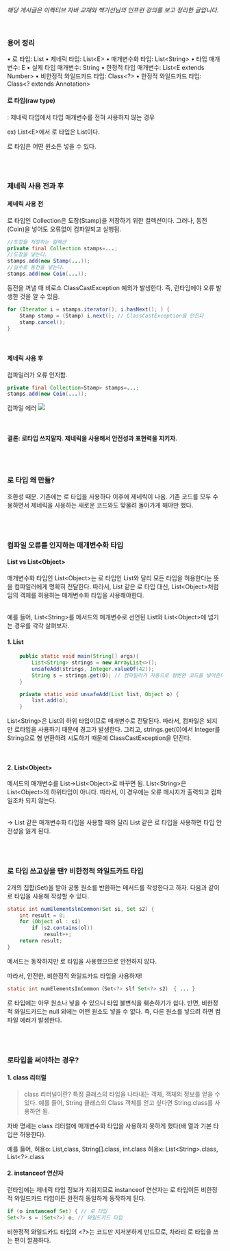 _해당 게시글은 이펙티브 자바 교재와 백기선님의 인프런 강의를 보고 정리한 글입니다._

<br>

### 용어 정리

> 
• 로 타입: List
• 제네릭 타입: List<E\>
• 매개변수화 타입: List<String\>
• 타입 매개변수: E
• 실제 타입 매개변수: String
• 한정적 타입 매개변수: List<E extends Number\>
• 비한정적 와일드카드 타입: Class<?\>
• 한정적 와일드카드 타입: Class<? extends Annotation\>

#### 로 타입(raw type)
: 제네릭 타입에서 타입 매개변수를 전혀 사용하지 않는 경우

ex) List<E\>에서 로 타입은 List이다.

로 타입은 어떤 원소든 넣을 수 있다.

<br>
<br>

### 제네릭 사용 전과 후

#### 제네릭 사용 전

로 타입인 Collection은 도장(Stamp)을 저장하기 위한 컬렉션이다. 그러나, 동전(Coin)을 넣어도 오류없이 컴파일되고 실행됨. 
``` java
//도장을 저장하는 컬렉션
private final Collection stamps=...;
//도장을 넣는다.
stamps.add(new Stamp(...));
//실수로 동전을 넣는다.
stamps.add(new Coin(...));
```

동전을 꺼낼 때 비로소 ClassCastException 예외가 발생한다. 즉, 런타임에야 오류 발생한 것을 알 수 있음.
``` java
for (Iterator i = stamps.iterator(); i.hasNext(); ) {
    Stamp stamp = (Stamp) i.next(); // ClassCastException을 던진다
    stamp.cancel();
}
```

<br>

#### 제네릭 사용 후

컴파일러가 오류 인지함.

``` java
private final Collection<Stamp> stamps=...;
stamps.add(new Coin(...));
```
컴파일 에러
![](https://velog.velcdn.com/images/chaechaepower/post/bf9bed41-5c80-4bdb-a496-fdd640b4b828/image.png)

<br>

#### 결론: 로타입 쓰지말자. 제네릭을 사용해서 안전성과 표현력을 지키자.

<br>
<br>


### 로 타입 왜 만듦?
호환성 때문.
기존에는 로 타입을 사용하다 이후에 제네릭이 나옴. 기존 코드를 모두 수용하면서 제네릭을 사용하는 새로운 코드와도 맞물려 돌아가게 해야만 했다.

<br>
<br>


### 컴파일 오류를 인지하는 매개변수화 타입

#### List vs List<Object\>

매개변수화 타입인 List<Object\>는 로 타입인 List와 달리 모든 타입을 허용한다는 뜻을 컴파일러에게 명확히 전달한다. 따라서, List 같은 로 타입 대신, List<Object\>처럼 임의 객체를 허용하는 매개변수화 타입을 사용해야한다.



<br>
예를 들어, List&lt;String&gt;를 메서드의 매개변수로 선언된 List와 List&lt;Object&gt;에 넘기는 경우를 각각 살펴보자.



#### 1. List
```java
    public static void main(String[] args){
        List<String> strings = new ArrayList<>();
        unsafeAdd(strings, Integer.valueOf(42));
        String s = strings.get(O); // 컴파일러가 자동으로 형변환 코드를 넣어준다.
    }

    private static void unsafeAdd(List list, Object o) {
        list.add(o);
    }
```
List<String\>은 List의 하위 타입이므로 매개변수로 전달된다. 따라서, 컴파일은 되지만 로타입을 사용하기 때문에 경고가 발생한다. 그리고, strings.get(0)에서 Integer를 String으로 형 변환하려 시도하기 때문에 ClassCastException을 던진다.



<br>

#### 2. List<Object\>

메서드의 매개변수를 List->List&lt;Object&gt;로 바꾸면 됨. 
List<String\>은 List<Object\>의 하위타입이 아니다. 따라서, 이 경우에는 오류 메시지가 출력되고 컴파일조차 되지 않는다. 

<br>
-> List<Object> 같은 매개변수화 타입을 사용할 때와 달리 List 같은 로 타입을 사용하면 타입 안전성을 잃게 된다.

<br><br>


### 로 타입 쓰고싶을 땐? 비한정적 와일드카드 타입

2개의 집합(Set)을 받아 공통 원소를 반환하는 메서드를 작성한다고 하자.
다음과 같이 로 타입을 사용해 작성할 수 있다.

``` java
static int numElementslnCommon(Set si, Set s2) {
	int result = 0;
	for (Object ol : si)
		if (s2.contains(ol))
			result++;
	return result;
}
```

메서드는 동작하지만 로 타입을 사용했으므로 안전하지 않다.

따라서, 안전한, 비한정적 와일드카드 타입을 사용하자!

``` java
static int numElementsInCommon（Set<?> slf Set<?> s2） { ... }
```

로 타입에는 아무 원소나 넣을 수 있으니 타입 불변식을 훼손하기가 쉽다. 반면, 비한정적 와일드카드는 null 외에는 어떤 원소도 넣을 수 없다. 즉, 다른 원소를 넣으려 하면 컴파일 에러가 발생한다.


<br>
<br>

### 로타입을 써야하는 경우?

#### 1. class 리터럴


> class 리터널이란?
특정 클래스의 타입을 나타내는 객체, 객체의 정보를 얻을 수 있다.
예를 들어, String 클래스의 Class 객체를 얻고 싶다면 String.class를 사용하면 됨.

자바 명세는 class 리터럴에 매개변수화 타입을 사용하지 못하게 했다(배 열과 기본 타입은 허용한다).

예를 들어,
 허용o: List,class, String[].class, int.class
 허용x: List<String\>.class, List<?>.class
 
#### 2. instanceof 연산자

런타임에는 제네릭 타입 정보가 지워지므로 instanceof 연산자는 로 타입이든 비한정적 와일드카드 타입이든 완전히 동일하게 동작하게 된다.

``` java
if (o instanceof Set) { // 로 타입
Set<?> s = (Set<?>) o; // 와일드카드 타입
```

비한정적 와일드카드 타입의 <?>는 코드만 지저분하게 만드므로, 차라리 로 타입을 쓰는 편이 깔끔하다.

